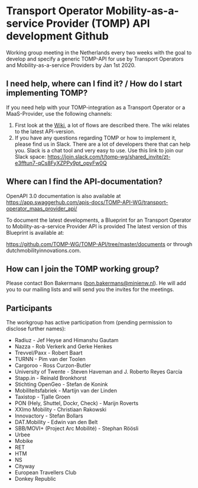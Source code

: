 Transport Operator Mobility-as-a-service Provider (TOMP) API development Github
====

Working group meeting in the Netherlands every two weeks with the goal to develop 
and specify a generic TOMP-API for use by Transport Operators and Mobility-as-a-service Providers by Jan 1st 2020.

I need help, where can I find it? / How do I start implementing TOMP?
---
If you need help with your TOMP-integration as a Transport Operator or a MaaS-Provider, use the following channels:
 1. First look at the [Wiki](https://github.com/TOMP-WG/TOMP-API/wiki), a lot of flows are described there. The wiki relates to the latest API-version.
 2. If you have any questions regarding TOMP or how to implement it, please find us in Slack. There are a lot of developers there that can help you. Slack is a chat tool and very easy to use. Use this link to join our Slack space: https://join.slack.com/t/tomp-wg/shared_invite/zt-e3fftun7-qCs8FyXZPPy9pt_opyFw0Q

Where can I find the API-documentation?
---
OpenAPI 3.0 documentation is also available at https://app.swaggerhub.com/apis-docs/TOMP-API-WG/transport-operator_maas_provider_api/

To document the latest developments, a Blueprint for an Transport Operator to Mobility-as-a-service Provider API is provided
The latest version of this Blueprint is available at:

https://github.com/TOMP-WG/TOMP-API/tree/master/documents or through dutchmobilityinnovations.com.

How can I join the TOMP working group?
---
Please contact Bon Bakermans (bon.bakermans@minienw.nl). He will add you to our mailing lists and will send you the invites for the meetings.

Participants
---
The workgroup has active participation from (pending permission to disclose further names):

- Radiuz - Jef Heyse and Himanshu Gautam
- Nazza - Rob Verkerk and Gerke Henkes
- Trevvel/Paxx - Robert Baart
- TURNN - Pim van der Toolen
- Cargoroo - Ross Curzon-Butler
- University of Twente - Steven Haveman and J. Roberto Reyes García
- Stapp.in - Reinald Bronkhorst
- Stichting OpenGeo - Stefan de Konink
- Mobiliteitsfabriek - Martijn van der Linden
- Taxistop - Tjalle Groen
- PON (Hely, Shuttel, Dockr, Check) - Marijn Roverts
- XXImo Mobility - Christiaan Rakowski
- Innovactory - Stefan Bollars
- DAT.Mobility - Edwin van den Belt
- SBB/MOVI+ (Project Arc Mobilité) - Stephan Röösli
- Urbee
- Mobike
- RET
- HTM
- NS
- Cityway
- European Travellers Club
- Donkey Republic
